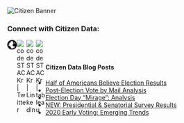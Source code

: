 ![Citizen Banner](https://citizendata.com/wp-content/uploads/sites/14/2020/03/CD-logo.svg)

### Connect with Citizen Data:
[<img align="left" alt="codeSTACKr.com" width="22px" src="https://raw.githubusercontent.com/iconic/open-iconic/master/svg/globe.svg" />][website]
[<img align="left" alt="codeSTACKr | Twitter" width="22px" src="https://cdn.jsdelivr.net/npm/simple-icons@v3/icons/twitter.svg" />][twitter]
[<img align="left" alt="codeSTACKr | LinkedIn" width="22px" src="https://cdn.jsdelivr.net/npm/simple-icons@v3/icons/linkedin.svg" />][linkedin]
[<img align="left" alt="codeSTACKr | tableau" width="22px" src="https://cdn.jsdelivr.net/npm/simple-icons@v3/icons/tableau.svg" />][tableau]

</br>
</br>

#### Citizen Data Blog Posts
<!-- BLOG-POST-LIST:START -->
- [Half of Americans Believe Election Results](https://citizendata.com/news/half-of-americans-believe-election-results/)
- [Post-Election Vote by Mail Analysis](https://citizendata.com/news/post-election-vote-by-mail-analysis/)
- [Election Day “Mirage”: Analysis](https://citizendata.com/news/election-day-mirage-analysis-2/)
- [NEW: Presidential & Senatorial Survey Results](https://citizendata.com/news/new-presidential-senatorial-survey-results/)
- [2020 Early Voting: Emerging Trends](https://citizendata.com/news/2020-early-voting-emerging-trends/)
<!-- BLOG-POST-LIST:END -->

[website]: https://citizendata.com/
[twitter]: https://twitter.com/CitizenData
[linkedin]: https://www.linkedin.com/company/citizen-data
[tableau]: https://public.tableau.com/profile/kyle.redfield#!/vizhome/MailBallotRequestsandProjections/DynamicProjections
